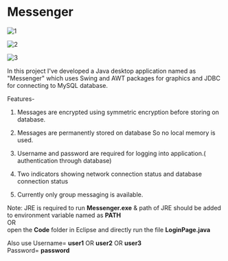 # Messenger

![1](https://user-images.githubusercontent.com/90407551/235496346-20cd35c8-8d04-45b7-9515-156a111cd216.jpg)


![2](https://user-images.githubusercontent.com/90407551/235496363-8514e5b8-be5d-422c-8ed9-2bafaf8e85fc.jpg)


![3](https://user-images.githubusercontent.com/90407551/235496372-b4cb3215-97d5-456a-be33-c119e684ecb4.jpg)

In this project I've developed a Java desktop application named as "Messenger" which uses Swing and AWT packages for graphics and JDBC for connecting to MySQL database.

Features-

1. Messages are encrypted using symmetric encryption before storing on database.

2. Messages are permanently stored on database  So no local memory is used.

3. Username and password are required for logging into application.( authentication through database)

4. Two indicators showing network connection status and database connection status

5. Currently only group messaging is available.

Note: JRE is required to run **Messenger.exe** & path of JRE should be added to environment variable named as **PATH** <br />
                    OR   <br />
open the **Code** folder in Eclipse and directly run the file **LoginPage.java**

Also use 
Username= **user1** OR **user2** OR **user3** <br />
Password= **password**
